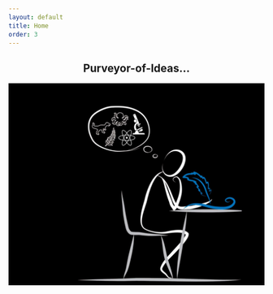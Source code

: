 ```yaml
---
layout: default
title: Home
order: 3
---
```

<h2 style="text-align:center;">Purveyor-of-Ideas...</h2>

<img src="/images/pic1.png" style="display:block; margin:auto;" width="600" />


<!-- <p align="center">
  <b>Quick Links:</b><br>
  <a href="http://non-singularity.github.io/Blog">Blog</a> |
  <a href="http://non-singularity.github.io/Research">Research</a>
  <br><br>
</p> -->
